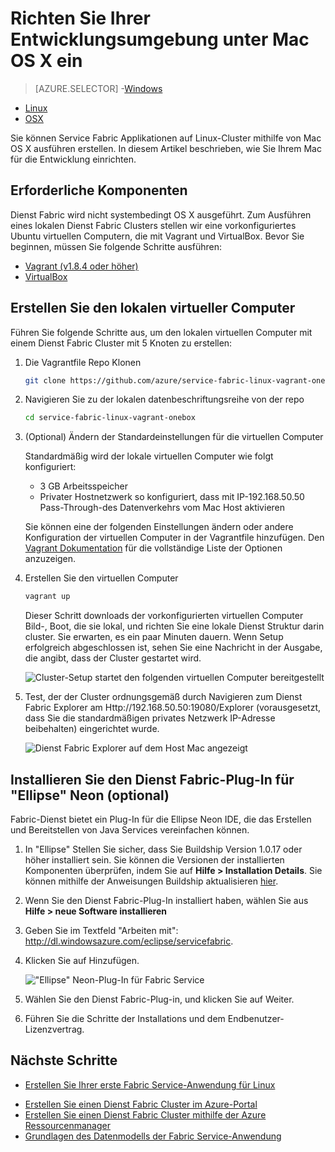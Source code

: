 <properties
   pageTitle="Einrichten Ihrer Entwicklungsumgebung unter Mac OS X | Microsoft Azure"
   description="Installieren Sie die Laufzeit, SDK und Tools, und erstellen Sie einen lokale Entwicklung Cluster. Nach Abschluss der diese Installation werden Sie zum Erstellen von Applications unter Mac OS X bereit."
   services="service-fabric"
   documentationCenter=".net"
   authors="seanmck"
   manager="timlt"
   editor=""/>

<tags
   ms.service="service-fabric"
   ms.devlang="dotNet"
   ms.topic="get-started-article"
   ms.tgt_pltfrm="NA"
   ms.workload="NA"
   ms.date="09/25/2016"
   ms.author="seanmck"/>

# <a name="set-up-your-development-environment-on-mac-os-x"></a>Richten Sie Ihrer Entwicklungsumgebung unter Mac OS X ein

> [AZURE.SELECTOR]
-[Windows](service-fabric-get-started.md)
- [Linux](service-fabric-get-started-linux.md)
- [OSX](service-fabric-get-started-mac.md)

Sie können Service Fabric Applikationen auf Linux-Cluster mithilfe von Mac OS X ausführen erstellen. In diesem Artikel beschrieben, wie Sie Ihrem Mac für die Entwicklung einrichten.

## <a name="prerequisites"></a>Erforderliche Komponenten

Dienst Fabric wird nicht systembedingt OS X ausgeführt. Zum Ausführen eines lokalen Dienst Fabric Clusters stellen wir eine vorkonfiguriertes Ubuntu virtuellen Computern, die mit Vagrant und VirtualBox. Bevor Sie beginnen, müssen Sie folgende Schritte ausführen:

- [Vagrant (v1.8.4 oder höher)](http://wwww.vagrantup.com/downloads)
- [VirtualBox](http://www.virtualbox.org/wiki/Downloads)

## <a name="create-the-local-vm"></a>Erstellen Sie den lokalen virtueller Computer

Führen Sie folgende Schritte aus, um den lokalen virtuellen Computer mit einem Dienst Fabric Cluster mit 5 Knoten zu erstellen:

1. Die Vagrantfile Repo Klonen

    ```bash
    git clone https://github.com/azure/service-fabric-linux-vagrant-onebox.git
    ```

2. Navigieren Sie zu der lokalen datenbeschriftungsreihe von der repo

    ```bash
    cd service-fabric-linux-vagrant-onebox
    ```

3. (Optional) Ändern der Standardeinstellungen für die virtuellen Computer

    Standardmäßig wird der lokale virtuellen Computer wie folgt konfiguriert:

    - 3 GB Arbeitsspeicher
    - Privater Hostnetzwerk so konfiguriert, dass mit IP-192.168.50.50 Pass-Through-des Datenverkehrs vom Mac Host aktivieren

    Sie können eine der folgenden Einstellungen ändern oder andere Konfiguration der virtuellen Computer in der Vagrantfile hinzufügen. Den [Vagrant Dokumentation](http://www.vagrantup.com/docs) für die vollständige Liste der Optionen anzuzeigen.

4. Erstellen Sie den virtuellen Computer

    ```bash
    vagrant up
    ```

    Dieser Schritt downloads der vorkonfigurierten virtuellen Computer Bild-, Boot, die sie lokal, und richten Sie eine lokale Dienst Struktur darin cluster. Sie erwarten, es ein paar Minuten dauern. Wenn Setup erfolgreich abgeschlossen ist, sehen Sie eine Nachricht in der Ausgabe, die angibt, dass der Cluster gestartet wird.

    ![Cluster-Setup startet den folgenden virtuellen Computer bereitgestellt][cluster-setup-script]

5. Test, der der Cluster ordnungsgemäß durch Navigieren zum Dienst Fabric Explorer am Http://192.168.50.50:19080/Explorer (vorausgesetzt, dass Sie die standardmäßigen privates Netzwerk IP-Adresse beibehalten) eingerichtet wurde.

    ![Dienst Fabric Explorer auf dem Host Mac angezeigt][sfx-mac]


## <a name="install-the-service-fabric-plugin-for-eclipse-neon-optional"></a>Installieren Sie den Dienst Fabric-Plug-In für "Ellipse" Neon (optional)

Fabric-Dienst bietet ein Plug-In für die Ellipse Neon IDE, die das Erstellen und Bereitstellen von Java Services vereinfachen können.

1. In "Ellipse" Stellen Sie sicher, dass Sie Buildship Version 1.0.17 oder höher installiert sein. Sie können die Versionen der installierten Komponenten überprüfen, indem Sie auf **Hilfe > Installation Details**. Sie können mithilfe der Anweisungen Buildship aktualisieren [hier][buildship-update].

2. Wenn Sie den Dienst Fabric-Plug-In installiert haben, wählen Sie aus **Hilfe > neue Software installieren**

3. Geben Sie im Textfeld "Arbeiten mit": http://dl.windowsazure.com/eclipse/servicefabric.

4. Klicken Sie auf Hinzufügen.

    !["Ellipse" Neon-Plug-In für Fabric Service][sf-eclipse-plugin-install]

5. Wählen Sie den Dienst Fabric-Plug-in, und klicken Sie auf Weiter.

6. Führen Sie die Schritte der Installations und dem Endbenutzer-Lizenzvertrag.

## <a name="next-steps"></a>Nächste Schritte

- [Erstellen Sie Ihrer erste Fabric Service-Anwendung für Linux](service-fabric-create-your-first-linux-application-with-java.md)

<!-- Links -->

- [Erstellen Sie einen Dienst Fabric Cluster im Azure-Portal](service-fabric-cluster-creation-via-portal.md)
- [Erstellen Sie einen Dienst Fabric Cluster mithilfe der Azure Ressourcenmanager](service-fabric-cluster-creation-via-arm.md)
- [Grundlagen des Datenmodells der Fabric Service-Anwendung](service-fabric-application-model.md)

<!-- Images -->
[cluster-setup-script]: ./media/service-fabric-get-started-mac/cluster-setup-mac.png
[sfx-mac]: ./media/service-fabric-get-started-mac/sfx-mac.png
[sf-eclipse-plugin-install]: ./media/service-fabric-get-started-mac/sf-eclipse-plugin-install.png
[buildship-update]: https://projects.eclipse.org/projects/tools.buildship
